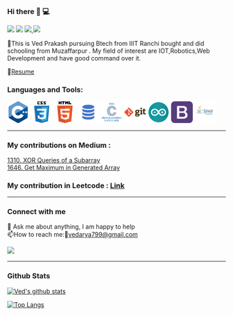 ### Hi there  :wave: 💻

<p><a href="https://www.linkedin.com/in/ved-prakash-135712156/"><img src="https://img.shields.io/badge/linkedin-%230077B5.svg?&style=for-the-badge&logo=linkedin&logoColor=white" height=25></a> <a href="https://leetcode.com/Newbie_Leetcoder/"><img src="https://img.shields.io/badge/leetcode-%230077B5.svg?&style=for-the-badge&logo=Leetcode&logoColor=white" height=25></a>  <a href="https://medium.com/@vedarya799"><img src="https://img.shields.io/badge/medium-%2312100E.svg?&style=for-the-badge&logo=medium&logoColor=white" height=25>            </a> <a href="https://www.youtube.com/channel/UCzavcth4VS66HKh_V-HIbrw/videos"><img src="https://img.shields.io/badge/youtube-%230077B5.svg?&style=for-the-badge&logo=youtube&logoColor=red" height=25></a>
</p>

:boy:This is Ved Prakash pursuing Btech from IIIT Ranchi bought and did schooling from Muzaffarpur . My field of interest are IOT,Robotics,Web Development and have good command over it. 

📝[Resume](https://drive.google.com/file/d/12pHvdR1ynKNfy-6Nd1P29g99zZ2GhxhH/view?usp=drivesdk)<br>

### Languages and Tools:

<p>
  <img src="https://raw.githubusercontent.com/github/explore/80688e429a7d4ef2fca1e82350fe8e3517d3494d/topics/cpp/cpp.png" height=50>
  <img src="https://raw.githubusercontent.com/github/explore/80688e429a7d4ef2fca1e82350fe8e3517d3494d/topics/css/css.png" height=50>
  <img src="https://raw.githubusercontent.com/github/explore/80688e429a7d4ef2fca1e82350fe8e3517d3494d/topics/html/html.png" height=50>
  <img src="https://raw.githubusercontent.com/github/explore/80688e429a7d4ef2fca1e82350fe8e3517d3494d/topics/sql/sql.png" height=50> 
  <img src="https://raw.githubusercontent.com/github/explore/80688e429a7d4ef2fca1e82350fe8e3517d3494d/topics/c/c.png" height=50> 
  <img src="https://raw.githubusercontent.com/github/explore/80688e429a7d4ef2fca1e82350fe8e3517d3494d/topics/git/git.png" height=50> 
  <img src="https://raw.githubusercontent.com/github/explore/80688e429a7d4ef2fca1e82350fe8e3517d3494d/topics/arduino/arduino.png" height=50> 
  <img src="https://raw.githubusercontent.com/github/explore/80688e429a7d4ef2fca1e82350fe8e3517d3494d/topics/bootstrap/bootstrap.png" height=50> 
  <img src="https://raw.githubusercontent.com/github/explore/80688e429a7d4ef2fca1e82350fe8e3517d3494d/topics/java/java.png" height=50>
</p>

---
### My contributions on Medium :
[1310. XOR Queries of a Subarray](https://vedarya799.medium.com/1310-xor-queries-of-a-subarray-c2996526a641)
<br>
[1646. Get Maximum in Generated Array](https://vedarya799.medium.com/1646-get-maximum-in-generated-array-c02ad70c4bc7)
### My contribution in Leetcode : [Link](https://www.google.com/search?q=leetcode+vedarya799&oq=a&aqs=chrome..69i57j69i65l3j5l3j69i60.779j0j4&sourceid=chrome&ie=UTF-8)

---

### Connect with me
💬 Ask me about anything, I am happy to help<br>
:mailbox:How to reach me::email:vedarya799@gmail.com
<p>                <a href="https://www.instagram.com/ROBO_TECH_IC/"><img src="https://cdn.jsdelivr.net/npm/simple-icons@v3/icons/instagram.svg" height=25></a></p>

---

### Github Stats
[![Ved's github stats](https://github-readme-stats.vercel.app/api?username=vedarya1)](https://github.com/vedarya1/github-readme-stats)

[![Top Langs](https://github-readme-stats.vercel.app/api/top-langs/?username=vedarya1)](https://github.com/vedarya1/github-readme-stats)


